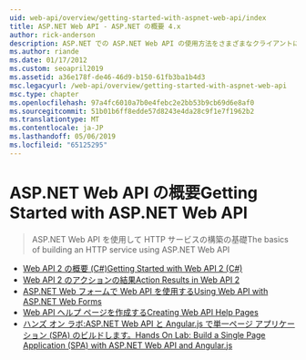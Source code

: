 ```yaml
---
uid: web-api/overview/getting-started-with-aspnet-web-api/index
title: ASP.NET Web API - ASP.NET の概要 4.x
author: rick-anderson
description: ASP.NET での ASP.NET Web API の使用方法をさまざまなクライアントに提供される HTTP サービスをすばやく構築 4.x です。
ms.author: riande
ms.date: 01/17/2012
ms.custom: seoapril2019
ms.assetid: a36e178f-de46-46d9-b150-61fb3ba1b4d3
msc.legacyurl: /web-api/overview/getting-started-with-aspnet-web-api
msc.type: chapter
ms.openlocfilehash: 97a4fc6010a7b0e4febc2e2bb53b9cb69d6e8af0
ms.sourcegitcommit: 51b01b6ff8edde57d8243e4da28c9f1e7f1962b2
ms.translationtype: MT
ms.contentlocale: ja-JP
ms.lasthandoff: 05/06/2019
ms.locfileid: "65125295"
---
```

# <a name="getting-started-with-aspnet-web-api"></a><span data-ttu-id="803e2-103">ASP.NET Web API の概要</span><span class="sxs-lookup"><span data-stu-id="803e2-103">Getting Started with ASP.NET Web API</span></span>

> <span data-ttu-id="803e2-104">ASP.NET Web API を使用して HTTP サービスの構築の基礎</span><span class="sxs-lookup"><span data-stu-id="803e2-104">The basics of building an HTTP service using ASP.NET Web API</span></span>

- [<span data-ttu-id="803e2-105">Web API 2 の概要 (C#)</span><span class="sxs-lookup"><span data-stu-id="803e2-105">Getting Started with Web API 2 (C#)</span></span>](tutorial-your-first-web-api.md)
- [<span data-ttu-id="803e2-106">Web API 2 のアクションの結果</span><span class="sxs-lookup"><span data-stu-id="803e2-106">Action Results in Web API 2</span></span>](action-results.md)
- [<span data-ttu-id="803e2-107">ASP.NET Web フォームで Web API を使用する</span><span class="sxs-lookup"><span data-stu-id="803e2-107">Using Web API with ASP.NET Web Forms</span></span>](using-web-api-with-aspnet-web-forms.md)
- [<span data-ttu-id="803e2-108">Web API ヘルプ ページを作成する</span><span class="sxs-lookup"><span data-stu-id="803e2-108">Creating Web API Help Pages</span></span>](creating-api-help-pages.md)
- [<span data-ttu-id="803e2-109">ハンズ オン ラボ:ASP.NET Web API と Angular.js で単一ページ アプリケーション (SPA) のビルドします。</span><span class="sxs-lookup"><span data-stu-id="803e2-109">Hands On Lab: Build a Single Page Application (SPA) with ASP.NET Web API and Angular.js</span></span>](build-a-single-page-application-spa-with-aspnet-web-api-and-angularjs.md)
